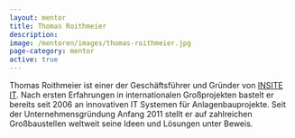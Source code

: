 ```yaml
---
layout: mentor
title: Thomas Roithmeier
description: 
image: /mentoren/images/thomas-roithmeier.jpg
page-category: mentor
active: true
---
```


Thomas Roithmeier ist einer der Geschäftsführer und Gründer von <a href="http://insite-it.net" target="_blank">INSITE IT</a>. Nach ersten Erfahrungen in internationalen Großprojekten bastelt er bereits seit 2006 an innovativen IT Systemen für Anlagenbauprojekte. Seit der Unternehmensgründung Anfang 2011 stellt er auf zahlreichen Großbaustellen weltweit seine Ideen und Lösungen unter Beweis.